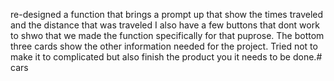 re-designed a function that brings a prompt up that show the times traveled and the distance that was traveled
I also have a few buttons that dont work to shwo that we made the function specifically for that puprose.
The bottom three cards show the other information needed for the project.
Tried not to make it to complicated but also finish the product you it needs to be done.# cars
